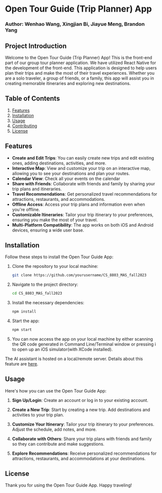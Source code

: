 # Open Tour Guide (Trip Planner) App
### Author: Wenhao Wang, Xingjian Bi, Jiayue Meng, Brandon Yang

## Project Introduction
Welcome to the Open Tour Guide (Trip Planner) App! This is the front-end part of our group tour planner application. We have utilized React Native for the development of the front-end. This application is designed to help users plan their trips and make the most of their travel experiences. Whether you are a solo traveler, a group of friends, or a family, this app will assist you in creating memorable itineraries and exploring new destinations.

## Table of Contents
1. [Features](#features)
2. [Installation](#installation)
3. [Usage](#usage)
4. [Contributing](#contributing)
5. [License](#license)

## Features <a name="features"></a>

- **Create and Edit Trips**: You can easily create new trips and edit existing ones, adding destinations, activities, and more.
- **Interactive Map**: View and customize your trip on an interactive map, allowing you to see your destinations and plan your routes.
- **Calendar View**: Check all your events on the calendar
- **Share with Friends**: Collaborate with friends and family by sharing your trip plans and itineraries.
- **Travel Recommendations**: Get personalized travel recommendations for attractions, restaurants, and accommodations.
- **Offline Access**: Access your trip plans and information even when you're offline.
- **Customizable Itineraries**: Tailor your trip itinerary to your preferences, ensuring you make the most of your travel.
- **Multi-Platform Compatibility**: The app works on both iOS and Android devices, ensuring a wide user base.

## Installation <a name="installation"></a>
Follow these steps to install the Open Tour Guide App:

1. Clone the repository to your local machine:
   ```bash
   git clone https://github.com/yourusername/CS_8803_MAS_fall2023
   ```
2. Navigate to the project directory:
   ```bash
   cd CS_8803_MAS_fall2023
   ```
3. Install the necessary dependencies:
   ```bash
   npm install
   ```
4. Start the app:
   ```bash
   npm start
   ```
5. You can now access the app on your local machine by either scanning the QR code generated in Command Line/Terminal window or pressing i to open up an iOS simulator(with XCode installed).

The AI assistant is hosted on a local/remote server. Details about this feature are [here](https://localai.io/basics/build/).

## Usage <a name="usage"></a>
Here's how you can use the Open Tour Guide App:

1. **Sign Up/Login**: Create an account or log in to your existing account.

2. **Create a New Trip**: Start by creating a new trip. Add destinations and activities to your trip plan.

3. **Customize Your Itinerary**: Tailor your trip itinerary to your preferences. Adjust the schedule, add notes, and more.

4. **Collaborate with Others**: Share your trip plans with friends and family so they can contribute and make suggestions.

5. **Explore Recommendations**: Receive personalized recommendations for attractions, restaurants, and accommodations at your destinations.


## License <a name="license"></a>


Thank you for using the Open Tour Guide App. Happy traveling!
